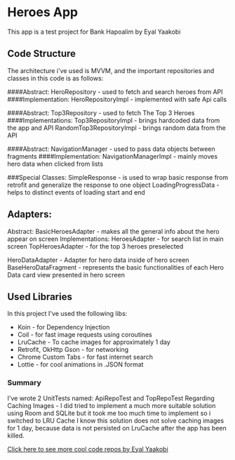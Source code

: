 # **Heroes App**
This app is a test project for Bank Hapoalim by Eyal Yaakobi

## Code Structure
The architecture i've used is MVVM, and the important repositories and classes in this code is as follows:

####Abstract: 
    HeroRepository - used to fetch and search heroes from API
####Implementation:
    HeroRepositoryImpl - implemented with safe Api calls

####Abstract:
    Top3Repository - used to fetch The Top 3 Heroes
####Implementations:
    Top3RepositoryImpl - brings hardcoded data from the app and API
    RandomTop3RepositoryImpl - brings random data from the API

####Abstract:
    NavigationManager - used to pass data objects between fragments
####Implementation:
    NavigationManagerImpl - mainly moves hero data when clicked from lists


###Special Classes:
SimpleResponse - is used to wrap basic response from retrofit and generalize the response to one object
LoadingProgressData - helps to distinct events of loading start and end

## Adapters:
Abstract:
    BasicHeroesAdapter - makes all the general info about the hero appear on screen
Implementations:
    HeroesAdapter - for search list in main screen
    TopHeroesAdapter - for the top 3 heroes preselected 

HeroDataAdapter - Adapter for hero data inside of hero screen
BaseHeroDataFragment - represents the basic functionalities of each Hero Data card view presented in hero screen


## Used Libraries
In this project I've used the following libs:
* Koin - for Dependency Injection
* Coil - for fast image requests using coroutines
* LruCache - To cache images for approximately 1 day 
* Retrofit, OkHttp Gson - for networking
* Chrome Custom Tabs - for fast internet search
* Lottie - for cool animations in .JSON format



### Summary
I've wrote 2 UnitTests named: ApiRepoTest and TopRepoTest
Regarding Caching Images - I did tried to implement a much more suitable solution using Room and SQLite but it took me too much time to implement so i switched to LRU Cache
I know this solution does not solve caching images for 1 day, because data is not persisted on LruCache after the app has been killed. 

[Click here to see more cool code repos by Eyal Yaakobi](https://bitbucket.org/3pCupsDev/)
